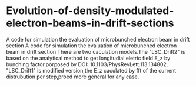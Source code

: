 # Evolution-of-density-modulated-electron-beams-in-drift-sections
A code for simulation the evaluation of  microbunched electron beam in drift section
A code for simulation the evaluation of  microbunched electron beam in drift section
There are two caculation models.The "LSC_Drift2" is based on the analytical method to get longitudial eletric field E_z by bunching factor,porposed by DOI: 10.1103/PhysRevLett.113.134802. "LSC_Drift1" is modified version,the E_z caculated by fft of the current distrubution per step,proed more general for any case.
